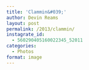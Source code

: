 ```yaml
---
title: 'Clammin&#039;'
author: Devin Reams
layout: post
permalink: /2013/clammin/
instagrate_id:
  - 560290405160022345_52011
categories:
  - Photos
format: image
---
```

<!-- This post is created by Instagrate to WordPress, a WordPress Plugin by polevaultweb.com - http://www.polevaultweb.com/plugins/instagrate-to-wordpress/ -->